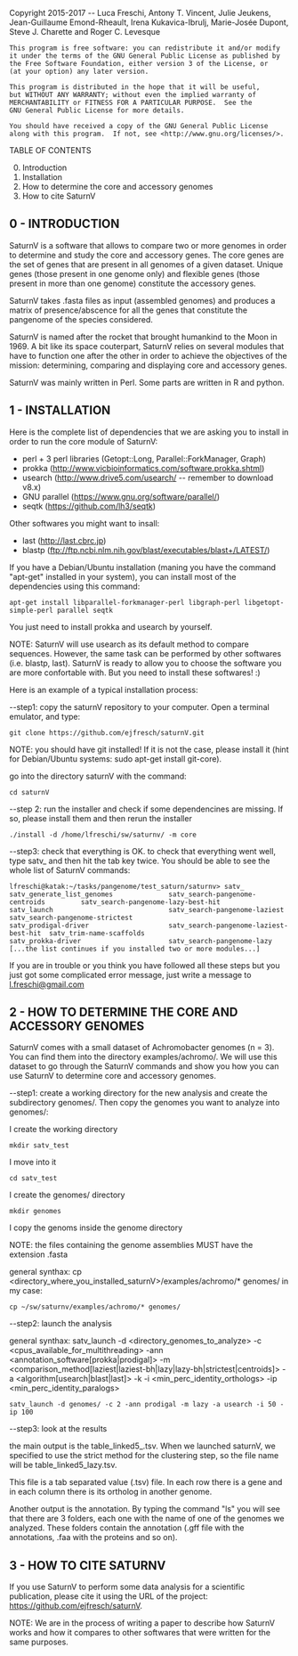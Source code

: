 Copyright 2015-2017 -- Luca Freschi, Antony T. Vincent, Julie Jeukens, Jean-Guillaume Emond-Rheault, Irena Kukavica-Ibrulj, Marie-Josée Dupont, Steve J. Charette and Roger C. Levesque

    This program is free software: you can redistribute it and/or modify
    it under the terms of the GNU General Public License as published by
    the Free Software Foundation, either version 3 of the License, or
    (at your option) any later version.

    This program is distributed in the hope that it will be useful,
    but WITHOUT ANY WARRANTY; without even the implied warranty of
    MERCHANTABILITY or FITNESS FOR A PARTICULAR PURPOSE.  See the
    GNU General Public License for more details.

    You should have received a copy of the GNU General Public License
    along with this program.  If not, see <http://www.gnu.org/licenses/>.



TABLE OF CONTENTS

0. Introduction
1. Installation
2. How to determine the core and accessory genomes
3. How to cite SaturnV



0 - INTRODUCTION
------------------
SaturnV is a software that allows to compare two or more genomes in order to determine and study the core and accessory genes. The core genes are the set of genes that are present in all genomes of a given dataset. Unique genes (those present in one genome only) and flexible genes (those present in more than one genome) constitute the accessory genes.

SaturnV takes .fasta files as input (assembled genomes) and produces a matrix of presence/abscence for all the genes that constitute the pangenome of the species considered.

SaturnV is named after the rocket that brought humankind to the Moon in 1969. A bit like its space couterpart, SaturnV relies on several modules that have to function one after the other in order to achieve the objectives of the mission: determining, comparing and displaying core and accessory genes.


SaturnV was mainly written in Perl. Some parts are written in R and python.


1 - INSTALLATION
-----------------
Here is the complete list of dependencies that we are asking you to install in order to run the core module of SaturnV:
* perl + 3 perl libraries (Getopt::Long, Parallel::ForkManager, Graph)
* prokka (http://www.vicbioinformatics.com/software.prokka.shtml)
* usearch (http://www.drive5.com/usearch/ -- remember to download v8.x)
* GNU parallel (https://www.gnu.org/software/parallel/)
* seqtk (https://github.com/lh3/seqtk)

Other softwares you might want to insall:
* last (http://last.cbrc.jp)
* blastp (ftp://ftp.ncbi.nlm.nih.gov/blast/executables/blast+/LATEST/)

If you have a Debian/Ubuntu installation (maning you have the command "apt-get" installed in your system), you can install most of the dependencies using this command: 
```
apt-get install libparallel-forkmanager-perl libgraph-perl libgetopt-simple-perl parallel seqtk
```

You just need to install prokka and usearch by yourself.


NOTE: SaturnV will use usearch as its default method to compare sequences. However, the same task can be performed by other softwares (i.e. blastp, last). SaturnV is ready to allow you to choose the software you are more confortable with. But you need to install these softwares! :)

Here is an example of a typical installation process:

--step1: copy the saturnV repository to your computer. Open a terminal emulator, and type:
```
git clone https://github.com/ejfresch/saturnV.git
```

NOTE: you should have git installed! If it is not the case, please install it (hint for Debian/Ubuntu systems: sudo apt-get install git-core).

go into the directory saturnV with the command:
```
cd saturnV
```

--step 2: run the installer and check if some dependencines are missing. If so, please install them and then rerun the installer
```
./install -d /home/lfreschi/sw/saturnv/ -m core
```

--step3: check that everything is OK.
to check that everything went well, type satv_ and then hit the tab key twice. You should be able to see the whole list of SaturnV commands:

```
lfreschi@katak:~/tasks/pangenome/test_saturn/saturnv> satv_
satv_generate_list_genomes              satv_search-pangenome-centroids         satv_search-pangenome-lazy-best-hit
satv_launch                             satv_search-pangenome-laziest           satv_search-pangenome-strictest
satv_prodigal-driver                    satv_search-pangenome-laziest-best-hit  satv_trim-name-scaffolds
satv_prokka-driver                      satv_search-pangenome-lazy 
[...the list continues if you installed two or more modules...]
```

If you are in trouble or you think you have followed all these steps but you just got some complicated error message, just write a message to l.freschi@gmail.com



2 - HOW TO DETERMINE THE CORE AND ACCESSORY GENOMES
----------------------------------------------------

SaturnV comes with a small dataset of Achromobacter genomes (n = 3). You can find them into the directory examples/achromo/. We will use this dataset to go through the SaturnV commands and show you how you can use SaturnV to determine core and accessory genomes.

--step1: create a working directory for the new analysis and create the subdirectory genomes/. Then copy the genomes you want to analyze into genomes/:

I create the working directory
```
mkdir satv_test
```

I move into it
```
cd satv_test
```

I create the genomes/ directory
```
mkdir genomes
```

I copy the genoms inside the genome directory

NOTE: the files containing the genome assemblies MUST have the extension .fasta

general synthax: cp <directory_where_you_installed_saturnV>/examples/achromo/* genomes/
in my case:
```
cp ~/sw/saturnv/examples/achromo/* genomes/
```


--step2: launch the analysis

general synthax: satv_launch -d <directory_genomes_to_analyze> -c <cpus_available_for_multithreading> -ann <annotation_software[prokka|prodigal]> -m <comparison_method[laziest|laziest-bh|lazy|lazy-bh|strictest|centroids]> -a <algorithm[usearch|blast|last]> -k <expression> -i <min_perc_identity_orthologs> -ip <min_perc_identity_paralogs>


```
satv_launch -d genomes/ -c 2 -ann prodigal -m lazy -a usearch -i 50 -ip 100
```


--step3: look at the results

the main output is the table_linked5_<method>.tsv. When we launched saturnV, we specified to use the strict method for the clustering step, so the file name will be table_linked5_lazy.tsv.

This file is a tab separated value (.tsv) file. In each row there is a gene and in each column there is its ortholog in another genome.

Another output is the annotation. By typing the command "ls" you will see that there are 3 folders, each one with the name of one of the genomes we analyzed. These folders contain the annotation (.gff file with the annotations, .faa with the proteins and so on).



3 - HOW TO CITE SATURNV
-----------------------
If you use SaturnV to perform some data analysis for a scientific publication, please cite it using the URL of the project: https://github.com/ejfresch/saturnV. 

NOTE: We are in the process of writing a paper to describe how SaturnV works and how it compares to other softwares that were written for the same purposes.
